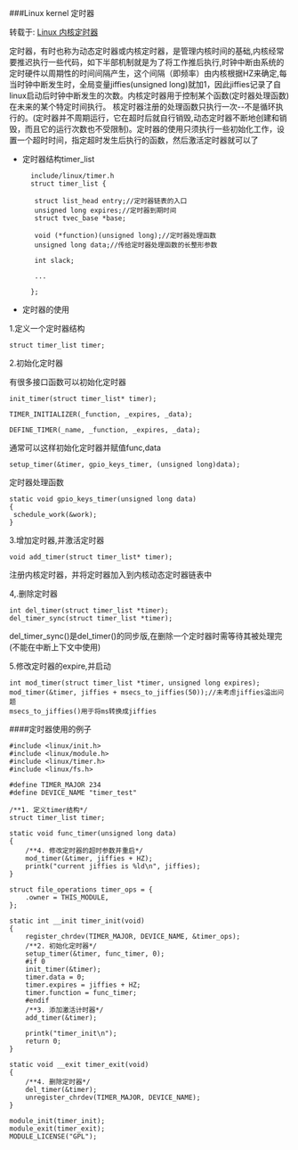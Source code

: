 ###Linux kernel 定时器

转载于:  [Linux 内核定时器 ](http://blog.csdn.net/shui1025701856/article/details/7580280)

定时器，有时也称为动态定时器或内核定时器，是管理内核时间的基础,内核经常要推迟执行一些代码，如下半部机制就是为了将工作推后执行,时钟中断由系统的定时硬件以周期性的时间间隔产生，这个间隔（即频率）由内核根据HZ来确定,每当时钟中断发生时，全局变量jiffies(unsigned long)就加1，因此jiffies记录了自linux启动后时钟中断发生的次数。内核定时器用于控制某个函数(定时器处理函数)在未来的某个特定时间执行。
核定时器注册的处理函数只执行一次--不是循环执行的。(定时器并不周期运行，它在超时后就自行销毁,动态定时器不断地创建和销毁，而且它的运行次数也不受限制)。定时器的使用只须执行一些初始化工作，设置一个超时时间，指定超时发生后执行的函数，然后激活定时器就可以了

* 定时器结构timer_list
	
	
		include/linux/timer.h
		struct timer_list {
	
		 struct list_head entry;//定时器链表的入口
		 unsigned long expires;//定时器到期时间
		 struct tvec_base *base;
		
		 void (*function)(unsigned long);//定时器处理函数
		 unsigned long data;//传给定时器处理函数的长整形参数
		
		 int slack;
		
		 ...
		
		};

*  定时器的使用

1.定义一个定时器结构

`struct timer_list timer;`

2.初始化定时器

有很多接口函数可以初始化定时器

	init_timer(struct timer_list* timer);
	
	TIMER_INITIALIZER(_function, _expires, _data);
	
	DEFINE_TIMER(_name, _function, _expires, _data);

通常可以这样初始化定时器并赋值func,data

	setup_timer(&timer, gpio_keys_timer, (unsigned long)data);

定时器处理函数

	static void gpio_keys_timer(unsigned long data)
	{
	 schedule_work(&work);
	}

3.增加定时器,并激活定时器

	void add_timer(struct timer_list* timer);

注册内核定时器，并将定时器加入到内核动态定时器链表中

4,.删除定时器

	int del_timer(struct timer_list *timer);
	del_timer_sync(struct timer_list *timer);
	
del\_timer\_sync()是del_timer()的同步版,在删除一个定时器时需等待其被处理完(不能在中断上下文中使用)

5.修改定时器的expire,并启动

	int mod_timer(struct timer_list *timer, unsigned long expires);
	mod_timer(&timer, jiffies + msecs_to_jiffies(50));//未考虑jiffies溢出问题
	msecs_to_jiffies()用于将ms转换成jiffies
####定时器使用的例子


	#include <linux/init.h>
	#include <linux/module.h>
	#include <linux/timer.h>
	#include <linux/fs.h>
	
	#define TIMER_MAJOR 234
	#define DEVICE_NAME "timer_test"
	
	/**1. 定义timer结构*/
	struct timer_list timer;
	
	static void func_timer(unsigned long data)
	{
		/**4. 修改定时器的超时参数并重启*/
		mod_timer(&timer, jiffies + HZ);
		printk("current jiffies is %ld\n", jiffies);
	}
	
	struct file_operations timer_ops = {
		.owner = THIS_MODULE,
	};
	
	static int __init timer_init(void)
	{
		register_chrdev(TIMER_MAJOR, DEVICE_NAME, &timer_ops);
		/**2. 初始化定时器*/
		setup_timer(&timer, func_timer, 0);
		#if 0
		init_timer(&timer);
		timer.data = 0;
		timer.expires = jiffies + HZ;
		timer.function = func_timer;
		#endif
		/**3. 添加激活计时器*/
		add_timer(&timer);
		
		printk("timer_init\n");
		return 0;
	}
	
	static void __exit timer_exit(void)
	{
		/**4. 删除定时器*/
		del_timer(&timer);
		unregister_chrdev(TIMER_MAJOR, DEVICE_NAME);
	}
	
	module_init(timer_init);
	module_exit(timer_exit);
	MODULE_LICENSE("GPL");

